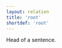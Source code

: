 ```yaml
---
layout: relation
title: 'root'
shortdef: 'root'
---
```


Head of a sentence.
<!-- Interlanguage links updated Út zář 29 18:41:36 CEST 2020 -->
